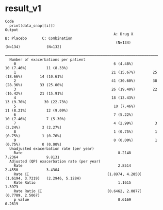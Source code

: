 # result_v1

    Code
      print(data_snap[[i]])
    Output
                                                      A: Drug X          B: Placebo       C: Combination 
                                                       (N=134)            (N=134)            (N=132)     
      ———————————————————————————————————————————————————————————————————————————————————————————————————
      Number of exacerbations per patient                                                                
        0                                             6 (4.48%)          10 (7.46%)         11 (8.33%)   
        1                                            21 (15.67%)        25 (18.66%)        14 (10.61%)   
        2                                            41 (30.60%)        38 (28.36%)        33 (25.00%)   
        3                                            26 (19.40%)        22 (16.42%)        21 (15.91%)   
        4                                            18 (13.43%)         13 (9.70%)        30 (22.73%)   
        5                                             10 (7.46%)         11 (8.21%)         12 (9.09%)   
        6                                             7 (5.22%)          10 (7.46%)         7 (5.30%)    
        7                                             4 (2.99%)          3 (2.24%)          3 (2.27%)    
        8                                             1 (0.75%)          1 (0.75%)          1 (0.76%)    
        9                                             0 (0.00%)          1 (0.75%)          0 (0.00%)    
      Unadjusted exacerbation rate (per year)                                                            
        Rate                                            8.2148             7.2364             9.8131     
      Adjusted (QP) exacerbation rate (per year)                                                         
        Rate                                            2.8514             2.4550             3.4304     
        Rate CI                                    (1.8974, 4.2850)   (1.6194, 3.7219)   (2.2946, 5.1284)
        Rate Ratio                                      1.1615                                1.3973     
        Rate Ratio CI                              (0.6462, 2.0877)                      (0.7789, 2.5067)
        p value                                         0.6169                                0.2619     

